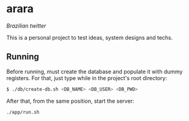 # arara

*Brazilian twitter*

This is a personal project to test ideas, system designs and techs.


## Running

Before running, must create the database and populate it with dummy registers. For that, just type while in the project's root directory:

```bash
$ ./db/create-db.sh <DB_NAME> <DB_USER> <DB_PWD>
```

After that, from the same position, start the server:

```bash
./app/run.sh
```
